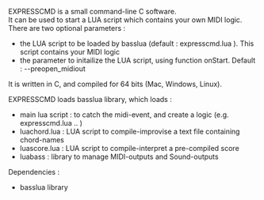 EXPRESSCMD is a small command-line C software.  
It can be used to start a LUA script which contains your own MIDI logic. 
There are two optional parameters :
 * the LUA script to be loaded by basslua (default : expresscmd.lua ). This script contains your MIDI logic
 * the parameter to initailize the LUA script, using function onStart. Default : --preopen_midiout

It is written in C, and compiled for 64 bits (Mac, Windows, Linux).

EXPRESSCMD loads basslua library, which loads :
  * main lua script : to catch the midi-event, and create a logic (e.g. expresscmd.lua .. )
  * luachord.lua : LUA script to compile-improvise a text file containing chord-names
  * luascore.lua : LUA script to compile-interpret a pre-compiled score 
  * luabass : library to manage MIDI-outputs and Sound-outputs

Dependencies :
  * basslua library
